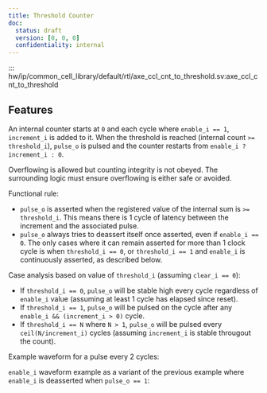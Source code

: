 ```yaml
---
title: Threshold Counter
doc:
  status: draft
  version: [0, 0, 0]
  confidentiality: internal
---
```


::: hw/ip/common_cell_library/default/rtl/axe_ccl_cnt_to_threshold.sv:axe_ccl_cnt_to_threshold


## Features

An internal counter starts at `0` and each cycle where `enable_i == 1`, `increment_i` is added to it.
When the threshold is reached (internal count `>= threshold_i`), `pulse_o` is pulsed and the counter restarts from `enable_i ? increment_i : 0`.

Overflowing is allowed but counting integrity is not obeyed.
The surrounding logic must ensure overflowing is either safe or avoided.

Functional rule:

- `pulse_o` is asserted when the registered value of the internal sum is `>= threshold_i`. This means there is 1 cycle of latency between the increment and the associated pulse.
- `pulse_o` always tries to deassert itself once asserted, even if `enable_i == 0`. The only cases where it can remain asserted for more than 1 clock cycle is when `threshold_i == 0`, or `threshold_i == 1` and `enable_i` is continuously asserted, as described below.

Case analysis based on value of `threshold_i` (assuming `clear_i == 0`):

- If `threshold_i == 0`, `pulse_o` will be stable high every cycle regardless of `enable_i` value (assuming at least 1 cycle has elapsed since reset).
- If `threshold_i == 1`, `pulse_o` will be pulsed on the cycle after any `enable_i && (increment_i > 0)` cycle.
- If `threshold_i == N` where `N > 1`, `pulse_o` will be pulsed every `ceil(N/increment_i)` cycles (assuming `increment_i` is stable througout the count).

Example waveform for a pulse every 2 cycles:
<script type="WaveDrom">
{signal: [
  {name: 'clk', wave: 'P..........'},
  {name: 'rst_ni', wave: '01.........'},
  {name: 'clear_i', wave: '0..........'},
  {name: 'enable_i', wave: '1..........'},
  {name: 'increment_i', wave: '=..........', data: [1]},
  {name: 'threshold_i', wave: '=..........', data: [2]},

  {},

  {name: 'cnt_d', wave: '=.=========', data: [1, 2, 1, 2, 1, 2, 1, 2, 1, 2]},
  {name: 'cnt_q', wave: '=.=========', data: [0, 1, 2, 1, 2, 1, 2, 1, 2, 1]},

  {},

  {name: 'pulse_o', wave: '0..10101010'},
  {name: 'overflow_o', wave: '0..........'},
]}
</script>

`enable_i` waveform example as a variant of the previous example where `enable_i` is deasserted when `pulse_o == 1`:
<script type="WaveDrom">
{signal: [
  {name: 'clk', wave: 'P..............'},
  {name: 'rst_ni', wave: '01.............'},
  {name: 'clear_i', wave: '0..............'},
  {name: 'enable_i', wave: '1..01.01.01.01.'},
  {name: 'increment_i', wave: '=..............', data: [1]},
  {name: 'threshold_i', wave: '=..............', data: [2]},

  {},

  {name: 'cnt_d', wave: '=.=============', data: [1, 2, 0, 1, 2, 0, 1, 2, 0, 1, 2, 0, 1, 2]},
  {name: 'cnt_q', wave: '=.=============', data: [0, 1, 2, 0, 1, 2, 0, 1, 2, 0, 1, 2, 0, 1]},

  {},

  {name: 'pulse_o', wave: '0..10.10.10.10.'},
  {name: 'overflow_o', wave: '0..............'},
]}
</script>
